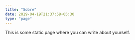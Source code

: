 ```yaml
---
title: "Sobre"
date: 2019-04-19T21:37:58+05:30
type: "page"
---
```


This is some static page where you can write about yourself.
